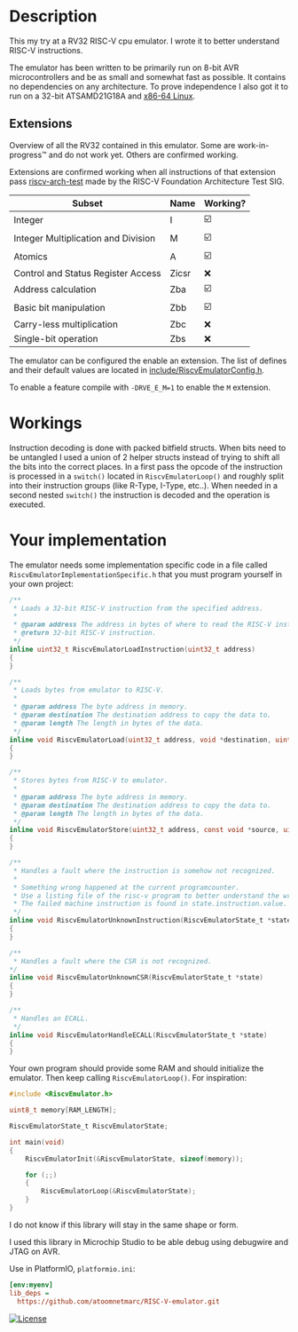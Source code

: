 # Description

This my try at a RV32 RISC-V cpu emulator. I wrote it to better understand RISC-V instructions.

The emulator has been written to be primarily run on 8-bit AVR microcontrollers and be as small and somewhat fast as possible. It contains no dependencies on any architecture. To prove independence I also got it to run on a 32-bit ATSAMD21G18A and [x86-64 Linux](https://github.com/atoomnetmarc/RISC-V-emulator-Native).

## Extensions

Overview of all the RV32 contained in this emulator. Some are work-in-progress™ and do not work yet. Others are confirmed working.

Extensions are confirmed working when all instructions of that extension pass [riscv-arch-test](https://github.com/riscv-non-isa/riscv-arch-test) made by the RISC-V Foundation Architecture Test SIG.

| Subset                              | Name  | Working?                |
| --                                  | --    | --                      |
| Integer                             | I     | :ballot_box_with_check: |
| Integer Multiplication and Division | M     | :ballot_box_with_check: |
| Atomics                             | A     | :ballot_box_with_check: |
| Control and Status Register Access  | Zicsr | :x:                     |
| Address calculation                 | Zba   | :ballot_box_with_check: |
| Basic bit manipulation              | Zbb   | :ballot_box_with_check: |
| Carry-less multiplication           | Zbc   | :x:                     |
| Single-bit operation                | Zbs   | :x:                     |

The emulator can be configured the enable an extension. The list of defines and their default values are located in [include/RiscvEmulatorConfig.h](include/RiscvEmulatorConfig.h).

To enable a feature compile with `-DRVE_E_M=1` to enable the `M` extension.

# Workings

Instruction decoding is done with packed bitfield structs. When bits need to be untangled I used a union of 2 helper structs instead of trying to shift all the bits into the correct places.
In a first pass the opcode of the instruction is processed in a `switch()` located in `RiscvEmulatorLoop()` and roughly split into their instruction groups (like R-Type, I-Type, etc..). When needed in a second nested `switch()` the instruction is decoded and the operation is executed.

# Your implementation

The emulator needs some implementation specific code in a file called `RiscvEmulatorImplementationSpecific.h` that you must program yourself in your own project:

```c
/**
 * Loads a 32-bit RISC-V instruction from the specified address.
 *
 * @param address The address in bytes of where to read the RISC-V instruction.
 * @return 32-bit RISC-V instruction.
 */
inline uint32_t RiscvEmulatorLoadInstruction(uint32_t address)
{
}

/**
 * Loads bytes from emulator to RISC-V.
 *
 * @param address The byte address in memory.
 * @param destination The destination address to copy the data to.
 * @param length The length in bytes of the data.
 */
inline void RiscvEmulatorLoad(uint32_t address, void *destination, uint8_t length)
{
}

/**
 * Stores bytes from RISC-V to emulator.
 *
 * @param address The byte address in memory.
 * @param destination The destination address to copy the data to.
 * @param length The length in bytes of the data.
 */
inline void RiscvEmulatorStore(uint32_t address, const void *source, uint8_t length)
{
}

/**
 * Handles a fault where the instruction is somehow not recognized.
 *
 * Something wrong happened at the current programcounter.
 * Use a listing file of the risc-v program to better understand the wrong.
 * The failed machine instruction is found in state.instruction.value.
 */
inline void RiscvEmulatorUnknownInstruction(RiscvEmulatorState_t *state)
{
}

/**
 * Handles a fault where the CSR is not recognized.
*/
inline void RiscvEmulatorUnknownCSR(RiscvEmulatorState_t *state)
{
}

/**
 * Handles an ECALL.
 */
inline void RiscvEmulatorHandleECALL(RiscvEmulatorState_t *state)
{
}
```

Your own program should provide some RAM and should initialize the emulator. Then keep calling `RiscvEmulatorLoop()`. For inspiration:

```c
#include <RiscvEmulator.h>

uint8_t memory[RAM_LENGTH];

RiscvEmulatorState_t RiscvEmulatorState;

int main(void)
{
    RiscvEmulatorInit(&RiscvEmulatorState, sizeof(memory));

    for (;;)
    {
        RiscvEmulatorLoop(&RiscvEmulatorState);
    }
}
```

I do not know if this library will stay in the same shape or form.

I used this library in Microchip Studio to be able debug using debugwire and JTAG on AVR.

Use in PlatformIO, `platformio.ini`:
```ini
[env:myenv]
lib_deps =
  https://github.com/atoomnetmarc/RISC-V-emulator.git
```

[![License](https://img.shields.io/badge/License-Apache%202.0-blue.svg)](https://opensource.org/licenses/Apache-2.0)
